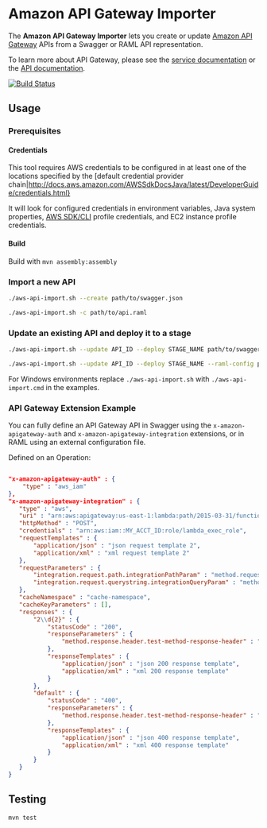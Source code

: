 # Amazon API Gateway Importer

The **Amazon API Gateway Importer** lets you create or update [Amazon API Gateway][service-page] APIs from a Swagger or RAML API representation.

To learn more about API Gateway, please see the [service documentation][service-docs] or the [API documentation][api-docs].

[service-page]: http://aws.amazon.com/api-gateway/
[service-docs]: http://docs.aws.amazon.com/apigateway/latest/developerguide/
[api-docs]: http://docs.aws.amazon.com/apigateway/api-reference

[![Build Status](https://api.travis-ci.org/awslabs/aws-apigateway-swagger-importer.svg?branch=master)](https://travis-ci.org/awslabs/aws-apigateway-swagger-importer)

## Usage

### Prerequisites

#### Credentials
This tool requires AWS credentials to be configured in at least one of the locations specified by the [default credential provider chain|http://docs.aws.amazon.com/AWSSdkDocsJava/latest/DeveloperGuide/credentials.html}

It will look for configured credentials in environment variables, Java system properties, [AWS SDK/CLI](http://aws.amazon.com/cli) profile credentials, and EC2 instance profile credentials.

#### Build

Build with `mvn assembly:assembly`

### Import a new API

```sh
./aws-api-import.sh --create path/to/swagger.json

./aws-api-import.sh -c path/to/api.raml
```

### Update an existing API and deploy it to a stage

```sh
./aws-api-import.sh --update API_ID --deploy STAGE_NAME path/to/swagger.yaml

./aws-api-import.sh --update API_ID --deploy STAGE_NAME --raml-config path/to/config.json path/to/api.raml
```

For Windows environments replace `./aws-api-import.sh` with `./aws-api-import.cmd` in the examples.

### API Gateway Extension Example

You can fully define an API Gateway API in Swagger using the `x-amazon-apigateway-auth` and `x-amazon-apigateway-integration` extensions,
or in RAML using an external configuration file.

Defined on an Operation:

```json

"x-amazon-apigateway-auth" : {
    "type" : "aws_iam"
},
"x-amazon-apigateway-integration" : {
   "type" : "aws",
   "uri" : "arn:aws:apigateway:us-east-1:lambda:path/2015-03-31/functions/arn:aws:lambda:us-east-1:MY_ACCT_ID:function:helloWorld/invocations",
   "httpMethod" : "POST",
   "credentials" : "arn:aws:iam::MY_ACCT_ID:role/lambda_exec_role",
   "requestTemplates" : {
       "application/json" : "json request template 2",
       "application/xml" : "xml request template 2"
   },
   "requestParameters" : {
       "integration.request.path.integrationPathParam" : "method.request.querystring.latitude",
       "integration.request.querystring.integrationQueryParam" : "method.request.querystring.longitude"
   },
   "cacheNamespace" : "cache-namespace",
   "cacheKeyParameters" : [],
   "responses" : {
       "2\\d{2}" : {
           "statusCode" : "200",
           "responseParameters" : {
               "method.response.header.test-method-response-header" : "integration.response.header.integrationResponseHeaderParam1"
           },
           "responseTemplates" : {
               "application/json" : "json 200 response template",
               "application/xml" : "xml 200 response template"
           }
       },
       "default" : {
           "statusCode" : "400",
           "responseParameters" : {
               "method.response.header.test-method-response-header" : "'static value'"
           },
           "responseTemplates" : {
               "application/json" : "json 400 response template",
               "application/xml" : "xml 400 response template"
           }
       }
   }
}
```

## Testing

```sh
mvn test
```
